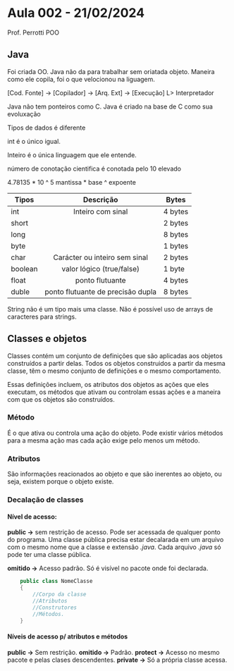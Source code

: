 # Aula 002 -  21/02/2024

Prof. Perrotti
POO

## Java

Foi criada OO. Java não da para trabalhar sem oriatada objeto. Maneira como ele copila, foi o que velocionou na liguagem. 

[Cod. Fonte] -> [Copilador] -> [Arq. Ext] -> [Execução]
             L> Interpretador 

Java não tem ponteiros como C. Java é criado na base de C como sua evoluxação

Tipos de dados é diferente

int é o único igual.

Inteiro é o única linguagem que ele entende.

número de conotação cientifica é conotada pelo 10  elevado

4.78135 * 10 ^ 5
mantissa * base ^ expoente

|Tipos|Descrição|Bytes|
|---|:-----------------:|-------|
|int|Inteiro com sinal|4 bytes|
|short||2 bytes|
|long||8 bytes|
|byte||1 bytes|
|char|Carácter ou inteiro sem sinal|2 bytes|
|boolean|valor lógico (true/false)|1 byte|
|float|ponto flutuante|4 bytes|
|duble|ponto flutuante de precisão dupla|8 bytes|

String não é um tipo mais uma classe. Não é possível uso de arrays de caracteres para strings.

## Classes e objetos

Classes contém um conjunto de definições que são aplicadas aos objetos construídos a partir delas. Todos os objetos construidos a partir da mesma classe, têm o mesmo conjunto de definições e o mesmo comportamento.

Essas definições incluem, os atributos dos objetos as ações que eles executam, os métodos que ativam ou controlam essas ações e a maneira com que os objetos são construídos.

### Método
É o que ativa ou controla uma ação do objeto. Pode existir vários métodos para a mesma ação mas cada ação exige pelo menos um método.

### Atributos
São informações reacionados ao objeto e que são inerentes ao objeto, ou seja, existem porque o objeto existe.

### Decalação de classes

#### Nível de acesso:

**public ->** sem restrição de acesso.
Pode ser acessada de qualquer ponto do programa. Uma classe pública precisa  estar decalarada em um arquivo com o mesmo nome que a classe e extensão *.java*. Cada arquivo *.java* só pode ter uma classe pública.

**omitido ->** Acesso padrão. Só é visível no pacote onde foi declarada.


```java copy
    public class NomeClasse
    {
        //Corpo da classe
        //Atributos
        //Construtores
        //Métodos.
    }
```

#### Níveis de acesso p/ atributos e métodos

**public ->** Sem restrição.
**omitido ->** Padrão.
**protect ->** Acesso no mesmo pacote e pelas clases descendentes.
**private ->** Só a própria classe acessa.